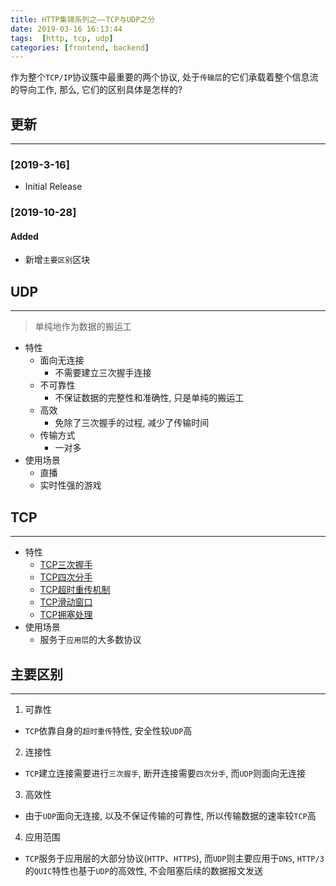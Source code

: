 ```yaml
---
title: HTTP集锦系列之——TCP与UDP之分
date: 2019-03-16 16:13:44
tags:  [http, tcp, udp]
categories: [frontend, backend]
---
```


作为整个`TCP/IP`协议簇中最重要的两个协议, 处于`传输层`的它们承载着整个信息流的导向工作, 那么, 它们的区别具体是怎样的?


<!-- more -->


## 更新

------

### [2019-3-16]

- Initial Release

### [2019-10-28]

#### Added

- 新增`主要区别`区块

## UDP

------

> 单纯地作为数据的搬运工

- 特性
  - 面向无连接
    - 不需要建立三次握手连接
  - 不可靠性
    - 不保证数据的完整性和准确性, 只是单纯的搬运工
  - 高效
    - 免除了三次握手的过程, 减少了传输时间
  - 传输方式
    - 一对多
- 使用场景
  - 直播
  - 实时性强的游戏

## TCP

------

- 特性
  - [TCP三次握手](https://blog.yyge.top/blog/2019/03/16/HTTP%E9%9B%86%E9%94%A6%E7%B3%BB%E5%88%97%E4%B9%8B%E2%80%94%E2%80%94TCP%E4%B8%89%E6%AC%A1%E6%8F%A1%E6%89%8B/)
  - [TCP四次分手](https://blog.yyge.top/blog/2019/03/16/HTTP%E9%9B%86%E9%94%A6%E7%B3%BB%E5%88%97%E4%B9%8B%E2%80%94%E2%80%94TCP%E5%9B%9B%E6%AC%A1%E5%88%86%E6%89%8B/)
  - [TCP超时重传机制](https://blog.yyge.top/blog/2019/03/16/HTTP%E9%9B%86%E9%94%A6%E7%B3%BB%E5%88%97%E4%B9%8B%E2%80%94%E2%80%94TCP%E8%B6%85%E6%97%B6%E9%87%8D%E4%BC%A0%E6%9C%BA%E5%88%B6/)
  - [TCP滑动窗口](https://blog.yyge.top/blog/2019/03/16/HTTP%E9%9B%86%E9%94%A6%E7%B3%BB%E5%88%97%E4%B9%8B%E2%80%94%E2%80%94TCP%E6%BB%91%E5%8A%A8%E7%AA%97%E5%8F%A3/)
  - [TCP拥塞处理](https://blog.yyge.top/blog/2019/03/16/HTTP%E9%9B%86%E9%94%A6%E7%B3%BB%E5%88%97%E4%B9%8B%E2%80%94%E2%80%94TCP%E6%8B%A5%E5%A1%9E%E5%A4%84%E7%90%86/)
- 使用场景
  - 服务于`应用层`的大多数协议

## 主要区别

------

1. 可靠性
  - `TCP`依靠自身的`超时重传`特性, 安全性较`UDP`高
2. 连接性
  - `TCP`建立连接需要进行`三次握手`, 断开连接需要`四次分手`, 而`UDP`则面向无连接
3. 高效性
  - 由于`UDP`面向无连接, 以及不保证传输的可靠性, 所以传输数据的速率较`TCP`高
4. 应用范围
  - `TCP`服务于应用层的大部分协议(`HTTP`、`HTTPS`), 而`UDP`则主要应用于`DNS`, `HTTP/3`的`QUIC`特性也基于`UDP`的高效性, 不会阻塞后续的数据报文发送